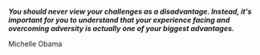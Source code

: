 _**You should never view your challenges as a disadvantage. Instead, it's important for you to understand that your experience facing and overcoming adversity is actually one of your biggest advantages.**_

Michelle Obama